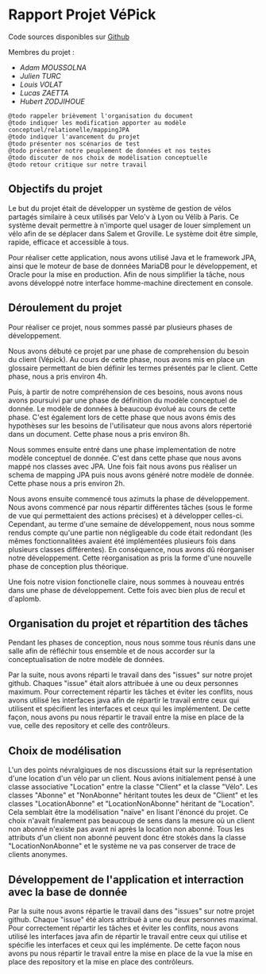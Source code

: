 # Rapport Projet VéPick
Code sources disponibles sur [Github](https://github.com/mrsolarius/ProjetBDD)

Membres du projet :
* *Adam MOUSSOLNA*
* *Julien TURC*
* *Louis VOLAT*
* *Lucas ZAETTA*
* *Hubert ZODJIHOUE*

```
@todo rappeler brièvement l'organisation du document
@todo indiquer les modification apporter au modèle conceptuel/relationelle/mappingJPA
@todo indiquer l'avancement du projet
@todo présenter nos scénarios de test
@todo présenter notre peuplement de données et nos testes
@todo discuter de nos choix de modélisation conceptuelle
@todo retour critique sur notre travail
```

## Objectifs du projet
 Le but du projet était de développer un système de gestion de vélos partagés similaire à ceux utilisés par Velo'v à Lyon ou
 Vélib à Paris. Ce système devait permettre à n'importe quel usager de louer simplement un vélo afin de se déplacer
dans Salem et Groville. Le système doit être simple, rapide, efficace et accessible à tous.

 Pour réaliser cette application, nous avons utilisé Java et le framework JPA, ainsi que le moteur de base de données 
MariaDB pour le développement, et Oracle pour la mise en production. Afin de nous simplifier la tâche, nous
avons développé notre interface homme-machine directement en console.

## Déroulement du projet
Pour réaliser ce projet, nous sommes passé par plusieurs phases de développement. 

Nous avons débuté ce projet par une phase de comprehension du besoin du client (Vépick).
Au cours de cette phase, nous avons mis en place un glossaire permettant de bien définir les termes présentés par
le client. Cette phase, nous a pris environ 4h.

Puis, à partir de notre compréhension de ces besoins, nous avons nous avons poursuivi par une phase de définition
du modèle conceptuel de donnée. Le modèle de données à beaucoup évolué au cours de cette phase.
C'est également lors de cette phase que nous avons émis des hypothèses sur les besoins de l'utilisateur que nous avons alors
répertorié dans un document. Cette phase nous a pris environ 8h.

Nous sommes ensuite entré dans une phase implementation de notre modèle conceptuel de donnée. C'est dans cette phase
que nous avons mappé nos classes avec JPA.  Une fois fait nous avons pus réaliser un schema de mapping JPA puis
nous avons généré notre modèle de donnée. Cette phase nous a pris environ 2h.

Nous avons ensuite commencé tous azimuts la phase de développement. Nous avons commencé par nous répartir différentes
tâches (sous le forme de vue qui permettaient des actions précises) et à développer celles-ci. Cependant, au terme d'une
semaine de développement, nous nous somme rendus compte qu'une partie non négligeable du code était redondant (les mêmes
fonctionnalitées avaient été implémentées plusieurs fois dans plusieurs classes différentes). En conséquence, nous avons dû
réorganiser notre développement. Cette réorganisation as pris la forme d'une nouvelle phase de conception plus théorique.

 Une fois notre vision fonctionelle claire, nous sommes à nouveau entrés dans une phase de développement. Cette fois 
avec bien plus de recul et d'aplomb.

## Organisation du projet et répartition des tâches
 Pendant les phases de conception, nous nous somme tous réunis dans une salle afin de réfléchir tous ensemble et de 
nous accorder sur la conceptualisation de notre modèle de données. 

 Par la suite, nous avons réparti le travail dans des "issues" sur notre projet github. Chaques "issue" était alors attribuée 
à une ou deux personnes maximum. Pour correctement répartir les tâches et éviter les conflits, nous avons utilisé
les interfaces java afin de répartir le travail entre ceux qui utilisent et spécifient les interfaces et ceux qui les
implémentent. De cette façon, nous avons pu nous répartir le travail entre la mise en place de la vue, celle
des repository et celle des contrôleurs.


## Choix de modélisation
 L'un des points névralgiques de nos discussions était sur la représentation d'une location d'un vélo par un client. Nous avions
initialement pensé à une classe associative "Location" entre la classe "Client" et la classe "Vélo". Les classes "Abonne" et "NonAbonne"
héritant toutes les deux de "Client" et les classes "LocationAbonne" et "LocationNonAbonne" héritant de "Location". Cela semblait être la
modélisation "naïve" en lisant l'énoncé du projet. Ce choix n'avait finalement pas beaucoup de sens dans la mesure où un client non abonné
n'existe pas avant ni après la location non abonné. Tous les attributs d'un client non abonné peuvent donc être stokés dans la classe
"LocationNonAbonne" et le système ne va pas conserver de trace de clients anonymes.

## Développement de l'application et interraction avec la base de donnée
Par la suite nous avons répartie le travail dans des "issues" sur notre projet github. Chaque "issue" été alors attribué 
à une ou deux personnes maximal. Pour correctement répartir les tâches et éviter les conflits, nous avons utilisé
les interfaces java afin de répartir le travail entre ceux qui utilise et spécifie les interfaces et ceux qui les
implémente. De cette façon nous avons pu nous répartir le travail entre la mise en place de la vue la mise en place
des repository et la mise en place des contrôleurs.


